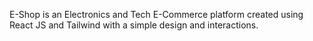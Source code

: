 E-Shop is an Electronics and Tech E-Commerce platform created using React JS and Tailwind with a simple design and interactions.
